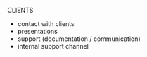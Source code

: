 CLIENTS
- contact with clients
- presentations
- support (documentation / communication)
- internal support channel